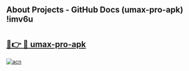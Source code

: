## About Projects - GitHub Docs (umax-pro-apk) !imv6u

# <h2><a href="https://andorid.site?title=umax-pro-apk&ref=17">🔗👉 🔴 umax-pro-apk</a></h2>

[![acn](https://github.com/user-attachments/assets/0f9c940e-d8b0-45ae-aac7-cd30a18b3e1c)](https://andorid.site?title=umax-pro-apk&ref=17)


